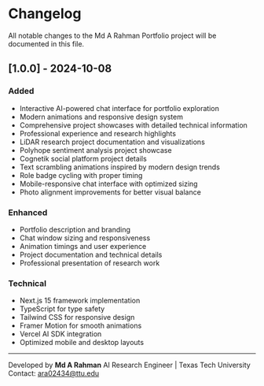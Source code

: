 # Changelog

All notable changes to the Md A Rahman Portfolio project will be documented in this file.

## [1.0.0] - 2024-10-08

### Added
- Interactive AI-powered chat interface for portfolio exploration
- Modern animations and responsive design system
- Comprehensive project showcases with detailed technical information
- Professional experience and research highlights
- LiDAR research project documentation and visualizations
- Polyhope sentiment analysis project showcase
- Cognetik social platform project details
- Text scrambling animations inspired by modern design trends
- Role badge cycling with proper timing
- Mobile-responsive chat interface with optimized sizing
- Photo alignment improvements for better visual balance

### Enhanced
- Portfolio description and branding
- Chat window sizing and responsiveness
- Animation timings and user experience
- Project documentation and technical details
- Professional presentation of research work

### Technical
- Next.js 15 framework implementation
- TypeScript for type safety
- Tailwind CSS for responsive design
- Framer Motion for smooth animations
- Vercel AI SDK integration
- Optimized mobile and desktop layouts

---

Developed by **Md A Rahman**
AI Research Engineer | Texas Tech University
Contact: ara02434@ttu.edu
